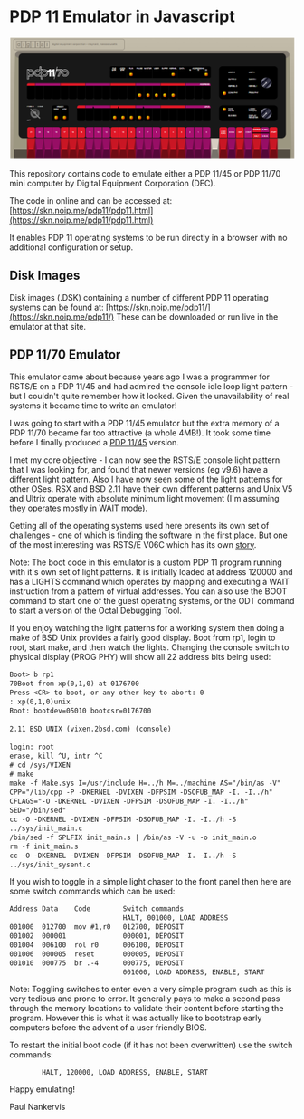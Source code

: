 # PDP 11 Emulator in Javascript

![alt text](./assets/pdp1170-large.png)

This repository contains code to emulate either a PDP 11/45 or PDP 11/70 mini computer by Digital Equipment Corporation (DEC).

The code in online and can be accessed at: [https://skn.noip.me/pdp11/pdp11.html](https://skn.noip.me/pdp11/pdp11.html)

It enables PDP 11 operating systems to be run directly in a browser with no additional configuration or setup.

## Disk Images

Disk images (.DSK) containing a number of different PDP 11 operating systems can be found at:  [https://skn.noip.me/pdp11/](https://skn.noip.me/pdp11/)  These can be downloaded or run live in the emulator at that site.


## PDP 11/70 Emulator

This emulator came about because years ago I was a programmer for RSTS/E on a PDP 11/45 and had admired the console idle loop light pattern - but I couldn't quite remember how it looked. Given the unavailability of real systems it became time to write an emulator!

I was going to start with a PDP 11/45 emulator but the extra memory of a PDP 11/70 became far too attractive (a whole 4MB!). It took some time before I finally produced a [PDP 11/45](http://skn.noip.me/pdp11/pdp11-45.html) version.

I met my core objective - I can now see the RSTS/E console light pattern that I was looking for, and found that newer versions (eg v9.6) have a different light pattern. Also I have now seen some of the light patterns for other OSes. RSX and BSD 2.11 have their own different patterns and Unix V5 and Ultrix operate with absolute minimum light movement (I'm assuming they operates mostly in WAIT mode).

Getting all of the operating systems used here presents its own set of challenges - one of which is finding the software in the first place. But one of the most interesting was RSTS/E V06C which has its own [story](https://skn.noip.me/pdp11/RSTSv06c.html).

Note: The boot code in this emulator is a custom PDP 11 program running with it's own set of light patterns. It is initially loaded at address 120000 and has a LIGHTS command which operates by mapping and executing a WAIT instruction from a pattern of virtual addresses. You can also use the BOOT command to start one of the guest operating systems, or the ODT command to start a version of the Octal Debugging Tool.

If you enjoy watching the light patterns for a working system then doing a make of BSD Unix provides a fairly good display. Boot from rp1, login to root, start make, and then watch the lights. Changing the console switch to physical display (PROG PHY) will show all 22 address bits being used:
```
Boot> b rp1
70Boot from xp(0,1,0) at 0176700
Press <CR> to boot, or any other key to abort: 0
: xp(0,1,0)unix
Boot: bootdev=05010 bootcsr=0176700

2.11 BSD UNIX (vixen.2bsd.com) (console)

login: root
erase, kill ^U, intr ^C
# cd /sys/VIXEN
# make
make -f Make.sys I=/usr/include H=../h M=../machine AS="/bin/as -V" CPP="/lib/cpp -P -DKERNEL -DVIXEN -DFPSIM -DSOFUB_MAP -I. -I../h"  CFLAGS="-O -DKERNEL -DVIXEN -DFPSIM -DSOFUB_MAP -I. -I../h" SED="/bin/sed"
cc -O -DKERNEL -DVIXEN -DFPSIM -DSOFUB_MAP -I. -I../h -S ../sys/init_main.c
/bin/sed -f SPLFIX init_main.s | /bin/as -V -u -o init_main.o
rm -f init_main.s
cc -O -DKERNEL -DVIXEN -DFPSIM -DSOFUB_MAP -I. -I../h -S ../sys/init_sysent.c
```

If you wish to toggle in a simple light chaser to the front panel then here are some switch commands which can be used:

```
Address Data    Code        Switch commands
                            HALT, 001000, LOAD ADDRESS
001000  012700  mov #1,r0   012700, DEPOSIT
001002  000001              000001, DEPOSIT
001004  006100  rol r0      006100, DEPOSIT
001006  000005  reset       000005, DEPOSIT
001010  000775  br .-4      000775, DEPOSIT
                            001000, LOAD ADDRESS, ENABLE, START
```
Note: Toggling switches to enter even a very simple program such as this is very tedious and prone to error. It generally pays to make a second pass through the memory locations to validate their content before starting the program. However this is what it was actually like to bootstrap early computers before the advent of a user friendly BIOS.

To restart the initial boot code (if it has not been overwritten) use the switch commands:

```
    	HALT, 120000, LOAD ADDRESS, ENABLE, START
```

Happy emulating!

Paul Nankervis
